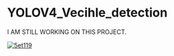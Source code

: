 # YOLOV4_Vecihle_detection

I AM STILL WORKING ON THIS PROJECT. 


<a href="https://imgbb.com/"><img src="https://i.ibb.co/5vrBm3p/5et119.gif" alt="5et119" border="0"></a><br /><a target='_blank' href='https://tr.imgbb.com/'></a><br />




